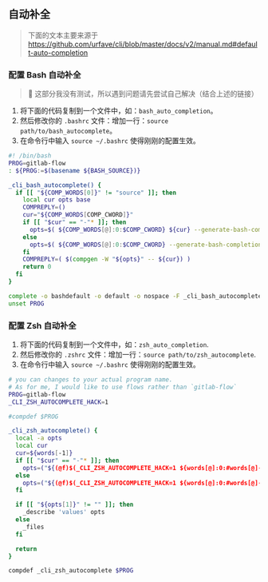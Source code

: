 ## 自动补全

> 下面的文本主要来源于 https://github.com/urfave/cli/blob/master/docs/v2/manual.md#default-auto-completion


### 配置 Bash 自动补全

> 🤣 这部分我没有测试，所以遇到问题请先尝试自己解决（结合上述的链接）

1. 将下面的代码复制到一个文件中，如：`bash_auto_completion`。
2. 然后修改你的 `.bashrc` 文件：增加一行：`source path/to/bash_autocomplete`。
3. 在命令行中输入 `source ~/.bashrc` 使得刚刚的配置生效。

```sh
#! /bin/bash
PROG=gitlab-flow
: ${PROG:=$(basename ${BASH_SOURCE})}

_cli_bash_autocomplete() {
  if [[ "${COMP_WORDS[0]}" != "source" ]]; then
    local cur opts base
    COMPREPLY=()
    cur="${COMP_WORDS[COMP_CWORD]}"
    if [[ "$cur" == "-"* ]]; then
      opts=$( ${COMP_WORDS[@]:0:$COMP_CWORD} ${cur} --generate-bash-completion )
    else
      opts=$( ${COMP_WORDS[@]:0:$COMP_CWORD} --generate-bash-completion )
    fi
    COMPREPLY=( $(compgen -W "${opts}" -- ${cur}) )
    return 0
  fi
}

complete -o bashdefault -o default -o nospace -F _cli_bash_autocomplete $PROG
unset PROG
```

### 配置 Zsh 自动补全

1. 将下面的代码复制到一个文件中，如：`zsh_auto_completion`.
2. 然后修改你的 `.zshrc` 文件：增加一行：`source path/to/zsh_autocomplete`.
3. 在命令行中输入 `source ~/.bashrc` 使得刚刚的配置生效。

```sh
# you can changes to your actual program name.
# As for me, I would like to use flows rather than `gitlab-flow`
PROG=gitlab-flow
_CLI_ZSH_AUTOCOMPLETE_HACK=1

#compdef $PROG

_cli_zsh_autocomplete() {
  local -a opts
  local cur
  cur=${words[-1]}
  if [[ "$cur" == "-"* ]]; then
    opts=("${(@f)$(_CLI_ZSH_AUTOCOMPLETE_HACK=1 ${words[@]:0:#words[@]-1} ${cur} --generate-bash-completion)}")
  else
    opts=("${(@f)$(_CLI_ZSH_AUTOCOMPLETE_HACK=1 ${words[@]:0:#words[@]-1} --generate-bash-completion)}")
  fi

  if [[ "${opts[1]}" != "" ]]; then
    _describe 'values' opts
  else
    _files
  fi

  return
}

compdef _cli_zsh_autocomplete $PROG
```